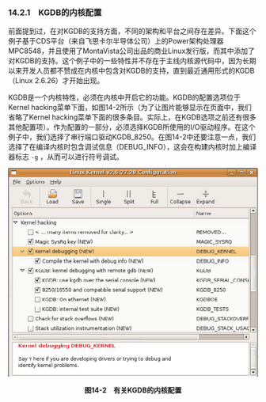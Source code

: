 ### 14.2.1　KGDB的内核配置

前面提到过，在对KGDB的支持方面，不同的架构和平台之间存在差异。下面这个例子基于CDS平台（来自飞思卡尔半导体公司）上的Power架构处理器MPC8548，并且使用了MontaVista公司出品的商业Linux发行版，而其中添加了对KGDB的支持。这个例子中的一些特性并不存在于主线内核源代码中，因为长期以来开发人员都不赞成在内核中包含对KGDB的支持，直到最近通用形式的KGDB（Linux 2.6.26）才开始出现。

KGDB是一个内核特性，必须在内核中开启它的功能。KGDB的配置选项位于Kernel hacking菜单下面，如图14-2所示（为了让图片能够显示在页面中，我们省略了Kernel hacking菜单下面的很多条目。实际上，在KGDB选项之前还有很多其他配置项）。作为配置的一部分，必须选择KGDB所使用的I/O驱动程序。在这个例子中，我们选择了串行端口驱动KGDB_8250。在图14-2中还要注意一点，我们选择了在编译内核时包含调试信息（DEBUG_INFO），这会在构建内核时加上编译器标志 `-g` ，从而可以进行符号调试。

![381.png](../images/381.png)
<center class="my_markdown"><b class="my_markdown">图14-2　有关KGDB的内核配置</b></center>

